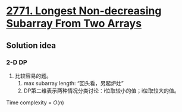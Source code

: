 # [2771. Longest Non-decreasing Subarray From Two Arrays](https://leetcode.com/problems/longest-non-decreasing-subarray-from-two-arrays/description/)

## Solution idea
### 2-D DP
1. 比较容易的题。
    1. max subarray length: “回头看，另起炉灶”
    2. DP第二维表示两种情况分类讨论：i位取较小的值；i位取较大的值。

Time complexity = $O(n)$